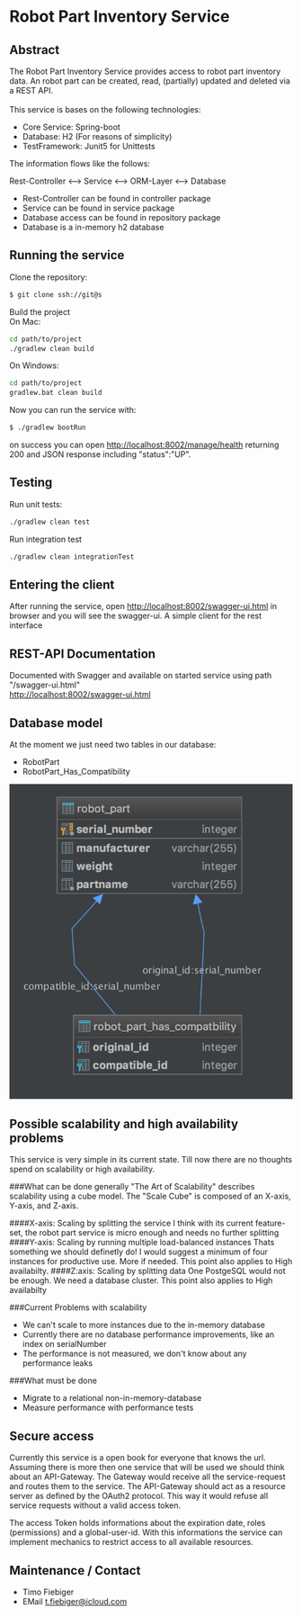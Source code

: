 Robot Part Inventory Service
=================

## Abstract

The Robot Part Inventory Service provides access to robot part inventory data. 
An robot part can be created, read, (partially) updated and deleted via a REST API.<br/><br/>
This service is bases on the following technologies:
- Core Service: Spring-boot
- Database: H2 (For reasons of simplicity)
- TestFramework: Junit5 for Unittests

The information flows like the follows:

Rest-Controller <--> Service <--> ORM-Layer <--> Database

- Rest-Controller can be found in controller package
- Service can be found in service package
- Database access can be found in repository package
- Database is a in-memory h2 database
## Running the service

Clone the repository:

```bash
$ git clone ssh://git@s
```

Build the project<br/>
On Mac:
```bash
cd path/to/project
./gradlew clean build
```

On Windows:
```bash
cd path/to/project
gradlew.bat clean build
```

Now you can run the service with:

```bash
$ ./gradlew bootRun
```

on success you can open [http://localhost:8002/manage/health](http://localhost:8002/manage/health) returning 200 and JSON response including "status":"UP".

## Testing

Run unit tests:

```bash
./gradlew clean test
```

Run integration test
```bash
./gradlew clean integrationTest
```


## Entering the client
After running the service, open [http://localhost:8002/swagger-ui.html](http://localhost:8002/swagger-ui.html) in browser and you will see the swagger-ui. A simple client for the rest interface


## REST-API Documentation

Documented with Swagger and available on started service using path "/swagger-ui.html" <br/>
[http://localhost:8002/swagger-ui.html](http://localhost:8002/swagger-ui.html)

## Database model
At the moment we just need two tables in our database:
- RobotPart
- RobotPart_Has_Compatibility

![Here should be an er diagram](er_diagramm.png "Database Tables")


## Possible scalability and high availability problems
 
 This service is very simple in its current state. Till now there are no thoughts spend on scalability or high availability.
 
 ###What can be done generally
 "The Art of Scalability" describes scalability using a cube model. The "Scale Cube" is composed of an X-axis, Y-axis, and Z-axis.

 ####X-axis: Scaling by splitting the service
 I think with its current feature-set, the robot part service is micro enough and needs no further splitting
 ####Y-axis: Scaling by running multiple load-balanced instances 
 Thats something we should definetly do! I would suggest a minimum of four instances for productive use. More if needed. This point also applies to High availabilty.
 ####Z:axis: Scaling by splitting data
 One PostgeSQL would not be enough. We need a database cluster. This point also applies to High availabilty 

 
###Current Problems with scalability
 - We can't scale to more instances due to the in-memory database
 - Currently there are no database performance improvements, like an index on serialNumber
 - The performance is not measured, we don't know about any performance leaks
 
###What must be done
 - Migrate to a relational non-in-memory-database
 - Measure performance with performance tests
 
 

## Secure access

Currently this service is a open book for everyone that knows the url. Assuming there is more then one service that will be used we should think about an API-Gateway.
The Gateway would receive all the service-request and routes them to the service. 
The API-Gateway should act as a resource server as defined by the OAuth2 protocol. This way it would refuse all service requests without a valid access token.

The access Token holds informations about the expiration date, roles (permissions) and a global-user-id.
With this informations the service can implement mechanics to restrict access to all available resources.

## Maintenance / Contact

* Timo Fiebiger
* EMail t.fiebiger@icloud.com
